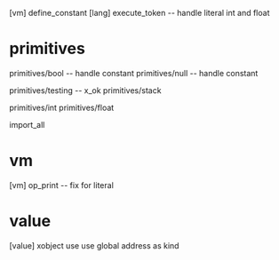 [vm] define_constant
[lang] execute_token -- handle literal int and float

# primitives

primitives/bool -- handle constant
primitives/null -- handle constant

primitives/testing -- x_ok
primitives/stack

primitives/int
primitives/float

import_all

# vm

[vm] op_print -- fix for literal

# value

[value] xobject use use global address as kind
